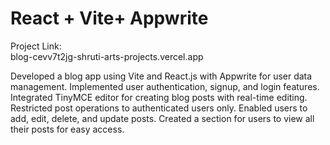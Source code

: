 # React + Vite+ Appwrite
Project Link:  
blog-cevv7t2jg-shruti-arts-projects.vercel.app


Developed a blog app using Vite and React.js with Appwrite for user data management.
Implemented user authentication, signup, and login features.
Integrated TinyMCE editor for creating blog posts with real-time editing.
Restricted post operations to authenticated users only.
Enabled users to add, edit, delete, and update posts.
Created a section for users to view all their posts for easy access.


